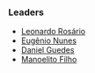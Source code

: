 ### Leaders

* [Leonardo Rosário](mailto:leonardo.rosario@owasp.org)
* [Eugênio Nunes](mailto:eugenio.nunes@owasp.org)
* [Daniel Guedes](mailto:daniel.guedes@owasp.org)
* [Manoelito Filho](mailto:manoelito.filho@owasp.org)
